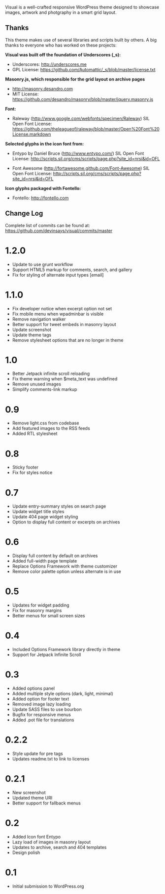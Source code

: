 Visual is a well-crafted responsive WordPress theme designed to showcase images, artwork and photgraphy in a smart grid layout.

## Thanks

This theme makes use of several libraries and scripts built by others.  A big thanks to everyone who has worked on these projects:

**Visual was built off the foundation of Underscores (_s):**

* Underscores: http://underscores.me
* GPL License: https://github.com/Automattic/_s/blob/master/license.txt

**Masonry.js, which responsible for the grid layout on archive pages**

* http://masonry.desandro.com
* MIT License: https://github.com/desandro/masonry/blob/master/jquery.masonry.js

**Font:**

* Raleway (http://www.google.com/webfonts/specimen/Raleway)
SIL Open Font License: https://github.com/theleagueof/raleway/blob/master/Open%20Font%20License.markdown

**Selected glyphs in the icon font from:**

* Entypo by Daniel Bruce (http://www.entypo.com/)
SIL Open Font License: http://scripts.sil.org/cms/scripts/page.php?site_id=nrsi&id=OFL

* Font Awesome (http://fortawesome.github.com/Font-Awesome)
SIL Open Font License: http://scripts.sil.org/cms/scripts/page.php?site_id=nrsi&id=OFL

**Icon glyphs packaged with Fontello:**

* Fontello: http://fontello.com

## Change Log

Complete list of commits can be found at:
https://github.com/devinsays/visual/commits/master

1.2.0
===

* Update to use grunt workflow
* Support HTML5 markup for comments, search, and gallery
* Fix for styling of alternate input types [email]

1.1.0
===

* Fix developer notice when excerpt option not set
* Fix mobile menu when wpadminbar is visible
* Remove navigation walker
* Better support for tweet embeds in masonry layout
* Update screenshot
* Update theme tags
* Remove stylesheet options that are no longer in theme

1.0
===

* Better Jetpack infinite scroll reloading
* Fix theme warning when $meta_text was undefined
* Remove unused images
* Simplify comments-link markup

0.9
===

* Remove light.css from codebase
* Add featured images to the RSS feeds
* Added RTL stylesheet

0.8
===

* Sticky footer
* Fix for styles notice

0.7
===

* Update entry-summary styles on search page
* Update widget title styles
* Update 404 page widget styling
* Option to display full content or excerpts on archives

0.6
===

* Display full content by default on archives
* Added full-width page template
* Replace Options Framework with theme customizer
* Remove color palette option unless alternate is in use

0.5
===

* Updates for widget padding
* Fix for masonry margins
* Better menus for small screen sizes

0.4
===

* Included Options Framework library directly in theme
* Support for Jetpack Infinite Scroll

0.3
===

* Added options panel
* Added multiple style options (dark, light, minimal)
* Added option for footer text
* Removed image lazy loading
* Update SASS files to use bourbon
* Bugfix for responsive menus
* Added .pot file for translations

0.2.2
===

* Style update for pre tags
* Updates readme.txt to link to licenses

0.2.1
===

* New screenshot
* Updated theme URI
* Better support for fallback menus

0.2
===

* Added Icon font Entypo
* Lazy load of images in masonry layout
* Updates to archive, search and 404 templates
* Design polish

0.1
===

* Initial submission to WordPress.org